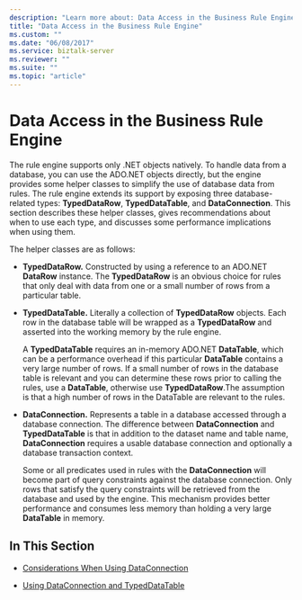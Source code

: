 ```yaml
---
description: "Learn more about: Data Access in the Business Rule Engine"
title: "Data Access in the Business Rule Engine"
ms.custom: ""
ms.date: "06/08/2017"
ms.service: biztalk-server
ms.reviewer: ""
ms.suite: ""
ms.topic: "article"
---
```

# Data Access in the Business Rule Engine
The rule engine supports only .NET objects natively. To handle data from a database, you can use the ADO.NET objects directly, but the engine provides some helper classes to simplify the use of database data from rules. The rule engine extends its support by exposing three database-related types: **TypedDataRow**, **TypedDataTable**, and **DataConnection**. This section describes these helper classes, gives recommendations about when to use each type, and discusses some performance implications when using them.  
  
 The helper classes are as follows:  
  
-   **TypedDataRow.** Constructed by using a reference to an ADO.NET **DataRow** instance. The **TypedDataRow** is an obvious choice for rules that only deal with data from one or a small number of rows from a particular table.  
  
-   **TypedDataTable.** Literally a collection of **TypedDataRow** objects. Each row in the database table will be wrapped as a **TypedDataRow** and asserted into the working memory by the rule engine.  
  
     A **TypedDataTable** requires an in-memory ADO.NET **DataTable**, which can be a performance overhead if this particular **DataTable** contains a very large number of rows. If a small number of rows in the database table is relevant and you can determine these rows prior to calling the rules, use a **DataTable**, otherwise use **TypedDataRow**.The assumption is that a high number of rows in the DataTable are relevant to the rules.  
  
-   **DataConnection.** Represents a table in a database accessed through a database connection. The difference between **DataConnection** and **TypedDataTable** is that in addition to the dataset name and table name, **DataConnection** requires a usable database connection and optionally a database transaction context.  
  
     Some or all predicates used in rules with the **DataConnection** will become part of query constraints against the database connection. Only rows that satisfy the query constraints will be retrieved from the database and used by the engine. This mechanism provides better performance and consumes less memory than holding a very large **DataTable** in memory.  
  
## In This Section  
  
-   [Considerations When Using DataConnection](../core/considerations-when-using-dataconnection.md)  
  
-   [Using DataConnection and TypedDataTable](../core/using-dataconnection-and-typeddatatable.md)
